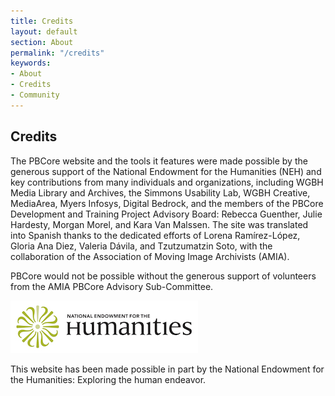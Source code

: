 ```yaml
---
title: Credits
layout: default
section: About
permalink: "/credits"
keywords:
- About
- Credits
- Community
---
```


<h2 class="blue title bold">Credits</h2>

The PBCore website and the tools it features were made possible by the generous support of the National Endowment for the Humanities (NEH) and key contributions from many individuals and organizations, including WGBH Media Library and Archives, the Simmons Usability Lab, WGBH Creative, MediaArea, Myers Infosys, Digital Bedrock, and the members of the PBCore Development and Training Project Advisory Board: Rebecca Guenther, Julie Hardesty, Morgan Morel, and Kara Van Malssen. The site was translated into Spanish thanks to the dedicated efforts of Lorena Ramírez-López, Gloria Ana Diez, Valeria Dávila, and Tzutzumatzin Soto, with the collaboration of the Association of Moving Image Archivists (AMIA).

PBCore would not be possible without the generous support of volunteers from the AMIA PBCore Advisory Sub-Committee.

<img src="/assets/images/NEH_logo.jpg">

<p>This website has been made possible in part by the National Endowment for the Humanities: Exploring the human endeavor.</p>
